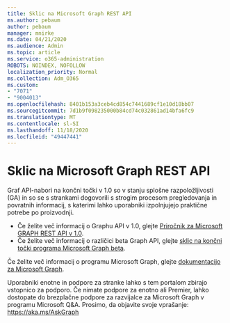 ```yaml
---
title: Sklic na Microsoft Graph REST API
ms.author: pebaum
author: pebaum
manager: mnirke
ms.date: 04/21/2020
ms.audience: Admin
ms.topic: article
ms.service: o365-administration
ROBOTS: NOINDEX, NOFOLLOW
localization_priority: Normal
ms.collection: Adm_O365
ms.custom:
- "7071"
- "9004013"
ms.openlocfilehash: 8401b153a3ceb4cd854c7441689cf1e10d18bb07
ms.sourcegitcommit: 7d1b9f098235000b84cd74c032861ad14bfa6fc9
ms.translationtype: MT
ms.contentlocale: sl-SI
ms.lasthandoff: 11/18/2020
ms.locfileid: "49447441"
---
```

# <a name="microsoft-graph-rest-api-reference"></a>Sklic na Microsoft Graph REST API

Graf API-nabori na končni točki v 1.0 so v stanju splošne razpoložljivosti (GA) in so se s strankami dogovorili s strogim procesom pregledovanja in povratnih informacij, s katerimi lahko uporabniki izpolnjujejo praktične potrebe po proizvodnji.

- Če želite več informacij o Graphu API v 1.0, glejte [Priročnik za Microsoft GRAPH REST API v 1.0](https://docs.microsoft.com/graph/api/overview?toc=.%2Fref%2Ftoc.json&view=graph-rest-1.0&preserve-view=true). 
- Če želite več informacij o različici beta Graph API, glejte [sklic na končni točki programa Microsoft Graph beta](https://docs.microsoft.com/graph/api/overview?toc=.%2Fref%2Ftoc.json&view=graph-rest-beta&preserve-view=true).

Če želite več informacij o programu Microsoft Graph, glejte [dokumentacijo za Microsoft Graph](https://docs.microsoft.com/graph/).

Uporabniki enotne in podpore za stranke lahko s tem portalom zbirajo vstopnico za podporo. Če nimate podpore za enotno ali Premier, lahko dostopate do brezplačne podpore za razvijalce za Microsoft Graph v programu Microsoft Q&A. Prosimo, da objavite svoje vprašanje: https://aka.ms/AskGraph
